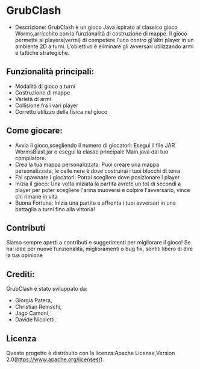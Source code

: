 # GrubClash

* Descrizione:
GrubClash &egrave; un gioco Java ispirato al classico gioco Worms,arricchito con la funzionalit&agrave; di costruzione di mappe. Il gioco permette ai players(vermi) di competere l'uno contro gl'altri player in un ambiente 2D a turni. L'obiettivo &egrave; eliminare gli avversari utilizzando armi e tattiche strategiche.
## Funzionalit&agrave; principali:

- Modalit&agrave; di gioco a turni
- Costruzione di mappe
- Variet&agrave; di armi
- Collisione fra i vari player
- Corretto utilizzo della fisica nel gioco

## Come giocare:

- Avvia il gioco,scegliendo il numero di giocatori:
    Esegui il file JAR WormsBlast.jar o esegui la classe principale Main.java dal tuo compilatore.
- Crea la tua mappa personalizzata:
    Puoi creare una mappa personalizzata, le celle nere &egrave; dove costruirai i tuoi blocchi di terra
- Fai spawnare i giocatori:
    Potrai scegliere dove posizionare i player
- Inizia il gioco:
    Una volta iniziata la partita avrete un tot di secondi a player per poter scegliere l'arma muoversi e colpire l'avversario, vince chi rimane in vita
- Buona Fortuna:
    Inizia una partita e affronta i tuoi avversari in una battaglia a turni fino alla vittoria!

## Contributi
Siamo sempre aperti a contributi e suggerimenti per migliorare il gioco! Se hai idee per nuove funzionalit&agrave;, miglioramenti o bug fix, sentiti libero di dire la tua opinione
## Crediti:
GrubClash &egrave; stato sviluppato da:
- Giorgia Patera,
- Christian Remschi,
- Jago Camoni,
- Davide Nicoletti.

 ## Licenza
Questo progetto &egrave; distribuito con la licenza:Apache License,Version 2.0(https://www.apache.org/licenses/).
